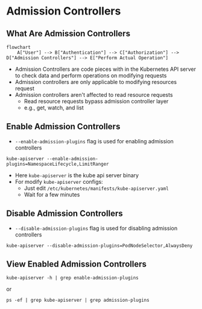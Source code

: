 # Admission Controllers

## What Are Admission Controllers

```mermaid
flowchart
    A["User"] --> B["Authentication"] --> C["Authorization"] --> D["Admission Controllers"] --> E["Perform Actual Operation"]
```

* Admission Controllers are code pieces with in the Kubernetes API server to check data and perform operations on modifying requests
* Admission controllers are only applicable to modifying resources request
* Admission controllers aren't affected to read resource requests
  * Read resource requests bypass admission controller layer
  * e.g., get, watch, and list

## Enable Admission Controllers

* `--enable-admission-plugins` flag is used for enabling admission controllers

```shell
kube-apiserver --enable-admission-plugins=NamespaceLifecycle,LimitRanger 
```

* Here `kube-apiserver` is the kube api server binary
* For modify `kube-apiserver` configs:
  * Just edit `/etc/kubernetes/manifests/kube-apiserver.yaml`
  * Wait for a few minutes

## Disable Admission Controllers

* `--disable-admission-plugins` flag is used for disabling admission controllers

```shell
kube-apiserver --disable-admission-plugins=PodNodeSelector,AlwaysDeny
```

## View Enabled Admission Controllers

```shell
kube-apiserver -h | grep enable-admission-plugins
```

or

```shell
ps -ef | grep kube-apiserver | grep admission-plugins
```
